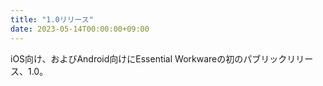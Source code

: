 ```yaml
---
title: "1.0リリース"
date: 2023-05-14T00:00:00+09:00
---
```


iOS向け、およびAndroid向けにEssential Workwareの初のパブリックリリース、1.0。

